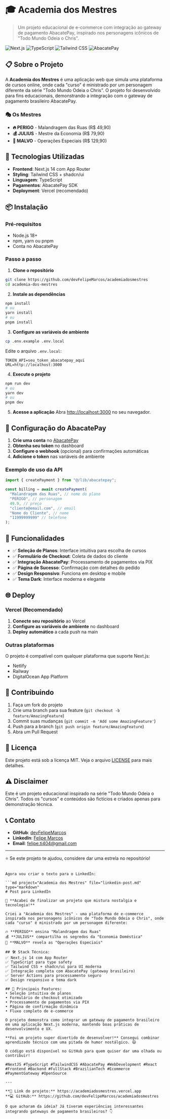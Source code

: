 # 🎓 Academia dos Mestres

> Um projeto educacional de e-commerce com integração ao gateway de pagamento AbacatePay, inspirado nos personagens icônicos de "Todo Mundo Odeia o Chris".

![Next.js](https://img.shields.io/badge/Next.js-14-black?style=for-the-badge&logo=next.js)
![TypeScript](https://img.shields.io/badge/TypeScript-007ACC?style=for-the-badge&logo=typescript&logoColor=white)
![Tailwind CSS](https://img.shields.io/badge/Tailwind_CSS-38B2AC?style=for-the-badge&logo=tailwind-css&logoColor=white)
![AbacatePay](https://img.shields.io/badge/AbacatePay-00D4AA?style=for-the-badge&logo=payment&logoColor=white)

## 📋 Sobre o Projeto

A **Academia dos Mestres** é uma aplicação web que simula uma plataforma de cursos online, onde cada "curso" é ministrado por um personagem diferente da série "Todo Mundo Odeia o Chris". O projeto foi desenvolvido para fins educacionais, demonstrando a integração com o gateway de pagamento brasileiro AbacatePay.

### 🎭 Os Mestres

- **🔥 PERIGO** - Malandragem das Ruas (R$ 49,90)
- **💰 JULIUS** - Mestre da Economia (R$ 79,90)
- **🎯 MALVO** - Operações Especiais (R$ 129,90)

## 🚀 Tecnologias Utilizadas

- **Frontend**: Next.js 14 com App Router
- **Styling**: Tailwind CSS + shadcn/ui
- **Linguagem**: TypeScript
- **Pagamentos**: AbacatePay SDK
- **Deployment**: Vercel (recomendado)

## 📦 Instalação

### Pré-requisitos

- Node.js 18+
- npm, yarn ou pnpm
- Conta no AbacatePay

### Passo a passo

1. **Clone o repositório**

```bash
git clone https://github.com/devFelipeMarcos/academiadosmestres
cd academia-dos-mestres
```

2. **Instale as dependências**

```bash
npm install
# ou
yarn install
# ou
pnpm install
```

3. **Configure as variáveis de ambiente**

```bash
cp .env.example .env.local
```

Edite o arquivo `.env.local`:

```env
TOKEN_API=seu_token_abacatepay_aqui
URL=http://localhost:3000
```

4. **Execute o projeto**

```bash
npm run dev
# ou
yarn dev
# ou
pnpm dev
```

5. **Acesse a aplicação**
   Abra [http://localhost:3000](http://localhost:3000) no seu navegador.

## 🔧 Configuração do AbacatePay

1. **Crie uma conta** no [AbacatePay](https://abacatepay.com)
2. **Obtenha seu token** no dashboard
3. **Configure o webhook** (opcional) para confirmações automáticas
4. **Adicione o token** nas variáveis de ambiente

### Exemplo de uso da API

```typescript
import { createPayment } from "@/lib/abacatepay";

const billing = await createPayment(
  "Malandragem das Ruas", // nome do plano
  "PERIGO", // personagem
  49.9, // preço
  "cliente@email.com", // email
  "Nome do Cliente", // nome
  "11999999999" // telefone
);
```

## 🎨 Funcionalidades

- ✅ **Seleção de Planos**: Interface intuitiva para escolha de cursos
- ✅ **Formulário de Checkout**: Coleta de dados do cliente
- ✅ **Integração AbacatePay**: Processamento de pagamentos via PIX
- ✅ **Página de Sucesso**: Confirmação com detalhes do pedido
- ✅ **Design Responsivo**: Funciona em desktop e mobile
- ✅ **Tema Dark**: Interface moderna e elegante

## 🌐 Deploy

### Vercel (Recomendado)

1. **Conecte seu repositório** ao Vercel
2. **Configure as variáveis de ambiente** no dashboard
3. **Deploy automático** a cada push na main

### Outras plataformas

O projeto é compatível com qualquer plataforma que suporte Next.js:

- Netlify
- Railway
- DigitalOcean App Platform

## 🤝 Contribuindo

1. Faça um fork do projeto
2. Crie uma branch para sua feature (`git checkout -b feature/AmazingFeature`)
3. Commit suas mudanças (`git commit -m 'Add some AmazingFeature'`)
4. Push para a branch (`git push origin feature/AmazingFeature`)
5. Abra um Pull Request

## 📝 Licença

Este projeto está sob a licença MIT. Veja o arquivo [LICENSE](LICENSE) para mais detalhes.

## ⚠️ Disclaimer

Este é um projeto educacional inspirado na série "Todo Mundo Odeia o Chris". Todos os "cursos" e conteúdos são fictícios e criados apenas para demonstração técnica.

## 📞 Contato

- **GitHub**: [devFelipeMarcos](https://github.com/devFelipeMarcos)
- **LinkedIn**: [Felipe Marcos](https://www.linkedin.com/in/felipemarcosbits/)
- **Email**: felipe.ti404@gmail.com

---

⭐ Se este projeto te ajudou, considere dar uma estrela no repositório!

````

Agora vou criar o texto para o LinkedIn:

```md project="Academia dos Mestres" file="linkedin-post.md" type="markdown"
# Post para LinkedIn

🚀 **Acabei de finalizar um projeto que mistura nostalgia e tecnologia!**

Criei a "Academia dos Mestres" - uma plataforma de e-commerce inspirada nos personagens icônicos de "Todo Mundo Odeia o Chris", onde cada "curso" é ministrado por um personagem diferente:

🔥 **PERIGO** ensina "Malandragem das Ruas"
💰 **JULIUS** compartilha os segredos da "Economia Doméstica"
🎯 **MALVO** revela as "Operações Especiais"

## 🛠️ Stack Técnica:
✅ Next.js 14 com App Router
✅ TypeScript para type safety
✅ Tailwind CSS + shadcn/ui para UI moderna
✅ Integração completa com AbacatePay (gateway brasileiro)
✅ Server Actions para processamento seguro
✅ Design responsivo e tema dark

## 🎯 Principais Features:
• Seleção intuitiva de planos
• Formulário de checkout otimizado
• Processamento de pagamentos via PIX
• Página de confirmação dinâmica
• Fluxo completo de e-commerce

O projeto demonstra como integrar um gateway de pagamento brasileiro em uma aplicação Next.js moderna, mantendo boas práticas de desenvolvimento e UX.

**Foi um projeto super divertido de desenvolver!** Consegui combinar aprendizado técnico com uma pitada de humor nostálgico. 😄

O código está disponível no GitHub para quem quiser dar uma olhada ou contribuir!

#NextJS #TypeScript #TailwindCSS #AbacatePay #WebDevelopment #React #Frontend #Backend #FullStack #BrazilianTech #Ecommerce #PaymentGateway #OpenSource

---

**🔗 Link do projeto:** https://academiadosmestres.vercel.app
**💻 GitHub:** https://github.com/devFelipeMarcos/academiadosmestres

O que acharam da ideia? Já tiveram experiências interessantes integrando gateways de pagamento brasileiros? 👇
````
